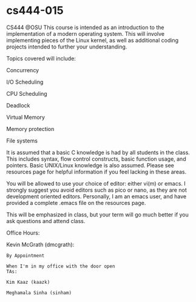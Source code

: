 # cs444-015
CS444 @OSU
This course is intended as an introduction to the implementation of a modern operating system. This will involve implementing pieces of the Linux kernel, as well as additional coding projects intended to further your understanding.

Topics covered will include:

Concurrency

I/O Scheduling

CPU Scheduling

Deadlock

Virtual Memory

Memory protection

File systems

It is assumed that a basic C knowledge is had by all students in the class. This includes syntax, flow control constructs, basic function usage, and pointers. Basic UNIX/Linux knowledge is also assumed. Please see resources page for helpful information if you feel lacking in these areas.

You will be allowed to use your choice of editor: either vi(m) or emacs. I strongly suggest you avoid editors such as pico or nano, as they are not development oriented editors. Personally, I am an emacs user, and have provided a complete .emacs file on the resources page.

This will be emphasized in class, but your term will go much better if you ask questions and attend class.

Office Hours:

Kevin McGrath (dmcgrath):

    By Appointment

    When I'm in my office with the door open
    TAs:

    Kim Kaaz (kaazk)

    Meghamala Sinha (sinham)
